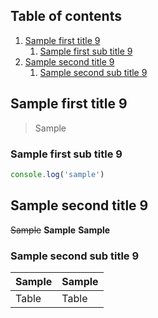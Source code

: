 ## Table of contents

1. [Sample first title 9](#sample-first-title-9)
   1. [Sample first sub title 9](#sample-first-sub-title-9)
1. [Sample second title 9](#sample-second-title-9)
   1. [Sample second sub title 9](#sample-second-sub-title-9)

## Sample first title 9

> Sample

### Sample first sub title 9

```javascript
console.log('sample')
```

## Sample second title 9

~~Sample~~
**Sample**
**Sample**

### Sample second sub title 9

| Sample | Sample |
| ------ | ------ |
| Table  | Table  |
